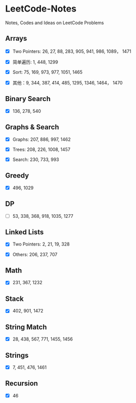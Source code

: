 # LeetCode-Notes

Notes, Codes and Ideas on LeetCode Problems

## Arrays 

- [x] Two Pointers: 26, 27, 88, 283, 905, 941, 986, 1089， 1471

- [x] 简单遍历: 1, 448, 1299

- [x] Sort: 75, 169, 973, 977, 1051, 1465

- [x] 其他：9, 344, 387, 414, 485, 1295, 1346, 1464， 1470

## Binary Search
- [x] 136, 278, 540

## Graphs & Search
- [x] Graphs: 207, 886, 997, 1462

- [x] Trees: 208, 226, 1008, 1457

- [x] Search: 230, 733, 993

## Greedy
- [x] 496, 1029

## DP
- [ ] 53, 338, 368, 918, 1035, 1277

## Linked Lists
- [x] Two Pointers: 2, 21, 19, 328
  
- [x] Others: 206, 237, 707

## Math
- [x] 231, 367, 1232

## Stack
- [x] 402, 901, 1472

## String Match
- [x] 28, 438, 567, 771, 1455, 1456

## Strings 
- [x] 7, 451, 476, 1461

## Recursion
- [x] 46